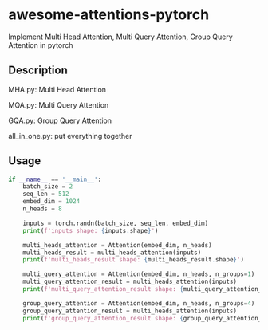 # awesome-attentions-pytorch
Implement Multi Head Attention, Multi Query Attention, Group Query Attention in pytorch

## Description
MHA.py: Multi Head Attention

MQA.py: Multi Query Attention

GQA.py: Group Query Attention

all_in_one.py: put everything together


## Usage
``` python
if __name__ == '__main__':
    batch_size = 2
    seq_len = 512
    embed_dim = 1024
    n_heads = 8

    inputs = torch.randn(batch_size, seq_len, embed_dim)
    print(f'inputs shape: {inputs.shape}')

    multi_heads_attention = Attention(embed_dim, n_heads)
    multi_heads_result = multi_heads_attention(inputs)
    print(f'multi_heads_result shape: {multi_heads_result.shape}')

    multi_query_attention = Attention(embed_dim, n_heads, n_groups=1)
    multi_query_attention_result = multi_heads_attention(inputs)
    print(f'multi_query_attention_result shape: {multi_query_attention_result.shape}')

    group_query_attention = Attention(embed_dim, n_heads, n_groups=4)
    group_query_attention_result = multi_heads_attention(inputs)
    print(f'group_query_attention_result shape: {group_query_attention_result.shape}')
```
